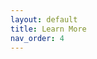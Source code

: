 ```yaml
---
layout: default
title: Learn More
nav_order: 4
---
```


<!-- Edit the content below for the workshop in question. Once you're ready to publish, remove the comment characters e.g. "<!--" at the start and end -->

<!--

## More info and other tools

- Tableau [free training videos](https://www.tableau.com/learn/training/20201)
- LinkedIn Learning [Tableau training page](https://www.linkedin.com/learning/topics/tableau)
- Data visualization design considerations for beginners: [Berkeley Library](https://guides.lib.berkeley.edu/data-visualization/design) | [University of Guelph Library](https://guides.lib.uoguelph.ca/c.php?g=700755&p=4976239)

-->
